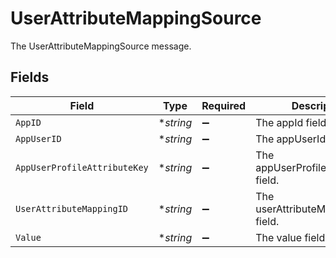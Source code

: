 # UserAttributeMappingSource

The UserAttributeMappingSource message.


## Fields

| Field                                 | Type                                  | Required                              | Description                           |
| ------------------------------------- | ------------------------------------- | ------------------------------------- | ------------------------------------- |
| `AppID`                               | **string*                             | :heavy_minus_sign:                    | The appId field.                      |
| `AppUserID`                           | **string*                             | :heavy_minus_sign:                    | The appUserId field.                  |
| `AppUserProfileAttributeKey`          | **string*                             | :heavy_minus_sign:                    | The appUserProfileAttributeKey field. |
| `UserAttributeMappingID`              | **string*                             | :heavy_minus_sign:                    | The userAttributeMappingId field.     |
| `Value`                               | **string*                             | :heavy_minus_sign:                    | The value field.                      |